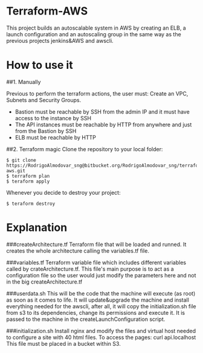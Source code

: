 Terraform-AWS
===========

This project builds an autoscalable system in AWS by creating an ELB, a launch configuration and an autoscaling group in the same way as the previous projects jenkins&AWS and awscli.

How to use it
===========

##1. Manually

Previous to perform the terraform actions, the user must:
Create an VPC, Subnets and Security Groups.
- Bastion must be reachable by SSH from the admin IP and it must have access to the instance by SSH
- The API instances must be reachable by HTTP from anywhere and just from the Bastion by SSH
- ELB must be reachable by HTTP

##2. Terraform magic
Clone the repository to your local folder:


    $ git clone https://RodrigoAlmodovar_sng@bitbucket.org/RodrigoAlmodovar_sng/terraform-aws.git
    $ terraform plan
    $ teraform apply


Whenever you decide to destroy your project:

    $ teraform destroy


Explanation
===========
###createArchitecture.tf
Terraform file that will be loaded and runned. It creates the whole architecture calling the variables.tf file.

###variables.tf
Terraform variable file which includes different variables called by crateArchitecture.tf.
This file's main purpose is to act as a configuration file so the user would just modify the parameters here and not in the big createArchitecture.tf

###userdata.sh
This will be the code that the machine will execute (as root) as soon as it comes to life. It will update&upgrade the machine and install everything needed for the awscli, after all, it will copy the initialization.sh file from s3 to its dependencies, change its permissions and execute it.
It is passed to the machine in the createLaunchConfiguration script.

###initialization.sh
Install nginx and modify the files and virtual host needed to configure a site with 40 html files.
To access the pages: curl api.localhost
This file must be placed in a bucket within S3.